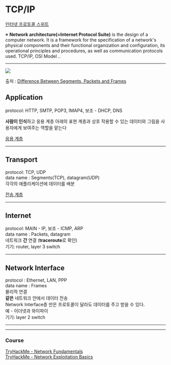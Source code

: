 # TCP/IP

[인터넷 프로토콜 스위트](https://ko.wikipedia.org/wiki/%EC%9D%B8%ED%84%B0%EB%84%B7_%ED%94%84%EB%A1%9C%ED%86%A0%EC%BD%9C_%EC%8A%A4%EC%9C%84%ED%8A%B8)

※ **Network architecture(=Internet Protocol Suite)** is the design of a computer network. It is a framework for the specification of a network's physical components and their functional organization and configuration, its operational principles and procedures, as well as communication protocols used.
TCP/IP, OSI Model ..

---



<img src="https://www.slashroot.in/sites/default/files/PDU%20traveling%20through%20layers.png">

출처 : [Difference Between Segments, Packets and Frames](https://www.slashroot.in/difference-between-segments-packets-and-frames)

## Application 
protocol: HTTP, SMTP, POP3, IMAP4, 보조 - DHCP, DNS     

**사람이 인식**하고 응용 계층 아래의 표현 계층과 상호 작용할 수 있는 데이터와 그림을 사용자에게 보여주는 역할을 맡는다    

[응용 계층](https://ko.wikipedia.org/wiki/%EC%9D%91%EC%9A%A9_%EA%B3%84%EC%B8%B5)

---


## Transport 
protocol: TCP, UDP    
data name : Segments(TCP), datagram(UDP)  
각각의 애플리케이션에 데이터를 배분  

[전송 계층](https://ko.wikipedia.org/wiki/%EC%A0%84%EC%86%A1_%EA%B3%84%EC%B8%B5)

---


## Internet   
protocol: MAIN - IP, 보조 - ICMP, ARP  
data name : Packets, datagram  
네트워크 **간** 연결 (**traceroute**로 확인)  
기기: router, layer 3 switch

---

## Network Interface 
protocol : Ethernet, LAN, PPP    
data name : Frames  
물리적 연결    
**같은** 네트워크 안에서 데이터 전송   
Network Interface층 만은 프로토콜이 달라도 데이터를 주고 받을 수 있다.   
예 - 이더넷과 와이파이   
기기: layer 2 switch



---
---

### Course
[TryHackMe - Network Fundamentals](https://tryhackme.com/module/network-fundamentals)  
[TryHackMe -  Network Exploitation Basics](https://tryhackme.com/module/intro-to-networking)